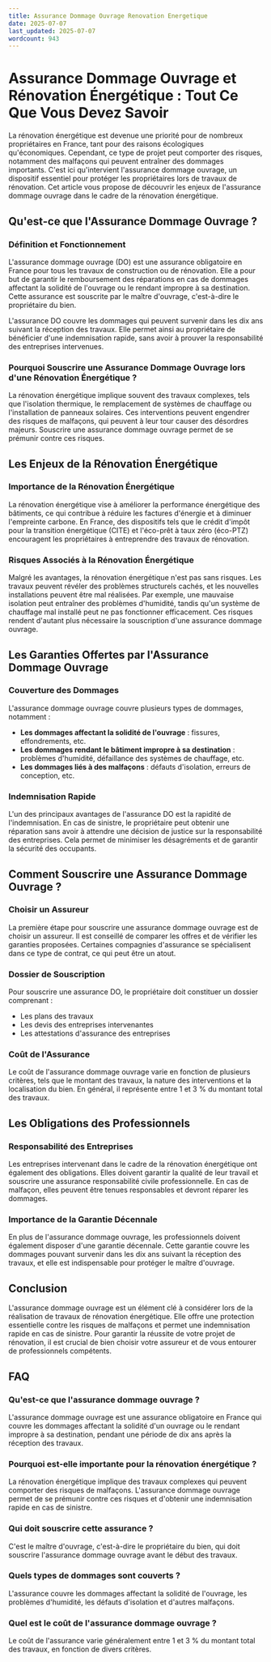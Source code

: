 ```yaml
---
title: Assurance Dommage Ouvrage Renovation Energetique
date: 2025-07-07
last_updated: 2025-07-07
wordcount: 943
---
```


# Assurance Dommage Ouvrage et Rénovation Énergétique : Tout Ce Que Vous Devez Savoir

La rénovation énergétique est devenue une priorité pour de nombreux propriétaires en France, tant pour des raisons écologiques qu'économiques. Cependant, ce type de projet peut comporter des risques, notamment des malfaçons qui peuvent entraîner des dommages importants. C'est ici qu'intervient l'assurance dommage ouvrage, un dispositif essentiel pour protéger les propriétaires lors de travaux de rénovation. Cet article vous propose de découvrir les enjeux de l'assurance dommage ouvrage dans le cadre de la rénovation énergétique.

## Qu'est-ce que l'Assurance Dommage Ouvrage ?

### Définition et Fonctionnement

L'assurance dommage ouvrage (DO) est une assurance obligatoire en France pour tous les travaux de construction ou de rénovation. Elle a pour but de garantir le remboursement des réparations en cas de dommages affectant la solidité de l'ouvrage ou le rendant impropre à sa destination. Cette assurance est souscrite par le maître d'ouvrage, c'est-à-dire le propriétaire du bien.

L'assurance DO couvre les dommages qui peuvent survenir dans les dix ans suivant la réception des travaux. Elle permet ainsi au propriétaire de bénéficier d'une indemnisation rapide, sans avoir à prouver la responsabilité des entreprises intervenues.

### Pourquoi Souscrire une Assurance Dommage Ouvrage lors d'une Rénovation Énergétique ?

La rénovation énergétique implique souvent des travaux complexes, tels que l'isolation thermique, le remplacement de systèmes de chauffage ou l'installation de panneaux solaires. Ces interventions peuvent engendrer des risques de malfaçons, qui peuvent à leur tour causer des désordres majeurs. Souscrire une assurance dommage ouvrage permet de se prémunir contre ces risques.

## Les Enjeux de la Rénovation Énergétique

### Importance de la Rénovation Énergétique

La rénovation énergétique vise à améliorer la performance énergétique des bâtiments, ce qui contribue à réduire les factures d'énergie et à diminuer l'empreinte carbone. En France, des dispositifs tels que le crédit d'impôt pour la transition énergétique (CITE) et l'éco-prêt à taux zéro (éco-PTZ) encouragent les propriétaires à entreprendre des travaux de rénovation.

### Risques Associés à la Rénovation Énergétique

Malgré les avantages, la rénovation énergétique n'est pas sans risques. Les travaux peuvent révéler des problèmes structurels cachés, et les nouvelles installations peuvent être mal réalisées. Par exemple, une mauvaise isolation peut entraîner des problèmes d'humidité, tandis qu'un système de chauffage mal installé peut ne pas fonctionner efficacement. Ces risques rendent d'autant plus nécessaire la souscription d'une assurance dommage ouvrage.

## Les Garanties Offertes par l'Assurance Dommage Ouvrage

### Couverture des Dommages

L'assurance dommage ouvrage couvre plusieurs types de dommages, notamment :

- **Les dommages affectant la solidité de l'ouvrage** : fissures, effondrements, etc.
- **Les dommages rendant le bâtiment impropre à sa destination** : problèmes d'humidité, défaillance des systèmes de chauffage, etc.
- **Les dommages liés à des malfaçons** : défauts d'isolation, erreurs de conception, etc.

### Indemnisation Rapide

L'un des principaux avantages de l'assurance DO est la rapidité de l'indemnisation. En cas de sinistre, le propriétaire peut obtenir une réparation sans avoir à attendre une décision de justice sur la responsabilité des entreprises. Cela permet de minimiser les désagréments et de garantir la sécurité des occupants.

## Comment Souscrire une Assurance Dommage Ouvrage ?

### Choisir un Assureur

La première étape pour souscrire une assurance dommage ouvrage est de choisir un assureur. Il est conseillé de comparer les offres et de vérifier les garanties proposées. Certaines compagnies d'assurance se spécialisent dans ce type de contrat, ce qui peut être un atout.

### Dossier de Souscription

Pour souscrire une assurance DO, le propriétaire doit constituer un dossier comprenant :

- Les plans des travaux
- Les devis des entreprises intervenantes
- Les attestations d'assurance des entreprises

### Coût de l'Assurance

Le coût de l'assurance dommage ouvrage varie en fonction de plusieurs critères, tels que le montant des travaux, la nature des interventions et la localisation du bien. En général, il représente entre 1 et 3 % du montant total des travaux.

## Les Obligations des Professionnels

### Responsabilité des Entreprises

Les entreprises intervenant dans le cadre de la rénovation énergétique ont également des obligations. Elles doivent garantir la qualité de leur travail et souscrire une assurance responsabilité civile professionnelle. En cas de malfaçon, elles peuvent être tenues responsables et devront réparer les dommages.

### Importance de la Garantie Décennale

En plus de l'assurance dommage ouvrage, les professionnels doivent également disposer d'une garantie décennale. Cette garantie couvre les dommages pouvant survenir dans les dix ans suivant la réception des travaux, et elle est indispensable pour protéger le maître d'ouvrage.

## Conclusion

L'assurance dommage ouvrage est un élément clé à considérer lors de la réalisation de travaux de rénovation énergétique. Elle offre une protection essentielle contre les risques de malfaçons et permet une indemnisation rapide en cas de sinistre. Pour garantir la réussite de votre projet de rénovation, il est crucial de bien choisir votre assureur et de vous entourer de professionnels compétents.

## FAQ

### Qu'est-ce que l'assurance dommage ouvrage ?

L'assurance dommage ouvrage est une assurance obligatoire en France qui couvre les dommages affectant la solidité d'un ouvrage ou le rendant impropre à sa destination, pendant une période de dix ans après la réception des travaux.

### Pourquoi est-elle importante pour la rénovation énergétique ?

La rénovation énergétique implique des travaux complexes qui peuvent comporter des risques de malfaçons. L'assurance dommage ouvrage permet de se prémunir contre ces risques et d'obtenir une indemnisation rapide en cas de sinistre.

### Qui doit souscrire cette assurance ?

C'est le maître d'ouvrage, c'est-à-dire le propriétaire du bien, qui doit souscrire l'assurance dommage ouvrage avant le début des travaux.

### Quels types de dommages sont couverts ?

L'assurance couvre les dommages affectant la solidité de l'ouvrage, les problèmes d'humidité, les défauts d'isolation et d'autres malfaçons.

### Quel est le coût de l'assurance dommage ouvrage ?

Le coût de l'assurance varie généralement entre 1 et 3 % du montant total des travaux, en fonction de divers critères.